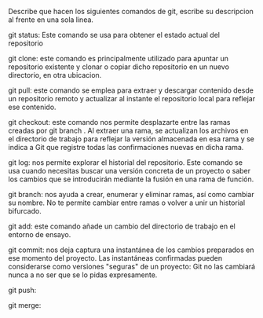 Describe que hacen los siguientes comandos de git, escribe su descripcion al frente en una sola linea.

git status: Este comando se usa para obtener el estado actual del repositorio

git clone: este comando es principalmente utilizado para apuntar un repositorio existente y clonar o copiar dicho repositorio en un nuevo directorio, en otra ubicacion.

git pull: este comando se emplea para extraer y descargar contenido desde un repositorio remoto y actualizar al instante el repositorio local para reflejar ese contenido.

git checkout: este comando nos permite desplazarte entre las ramas creadas por git branch . Al extraer una rama, se actualizan los archivos en el directorio de trabajo para reflejar la versión almacenada en esa rama y se indica a Git que registre todas las confirmaciones nuevas en dicha rama.

git log: nos permite explorar el historial del repositorio. Este comando se usa cuando necesitas buscar una versión concreta de un proyecto o saber los cambios que se introducirán mediante la fusión en una rama de función.

git branch: nos ayuda a crear, enumerar y eliminar ramas, así como cambiar su nombre. No te permite cambiar entre ramas o volver a unir un historial bifurcado.

git add: este comando añade un cambio del directorio de trabajo en el entorno de ensayo.

git commit: nos deja captura una instantánea de los cambios preparados en ese momento del proyecto. Las instantáneas confirmadas pueden considerarse como versiones "seguras" de un proyecto: Git no las cambiará nunca a no ser que se lo pidas expresamente.

git push:

git merge:
